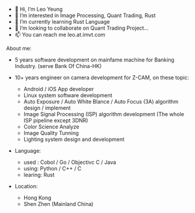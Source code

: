 - 👋 Hi, I’m Leo Yeung
- 👀 I’m interested in Image Processing, Quant Trading, Rust
- 🌱 I’m currently learning Rust Language
- 💞️ I’m looking to collaborate on Quant Trading Project...
- 📫 You can reach me leo.at.imvt.com

About me:
- 5 years software development on mainfame machine for Banking Industry. (serve Bank Of China-HK)
- 10+ years engineer on camera development for Z-CAM, on these topic:
  - Android / iOS App developer
  - Linux system software development
  - Auto Exposure / Auto White Blance / Auto Focus (3A) algorithm design / implement
  - Image Signal Processing (ISP) algorithm development  (The whole ISP pipeline except 3DNR)
  - Color Science Analyze
  - Image Quality Tunning
  - Lighting system design and development

- Language:
   - used : Cobol / Go / Objectivc C / Java
   - using: Python / C++ / C
   - learing: Rust

- Location:
   - Hong Kong
   - Shen Zhen (Mainland China)
